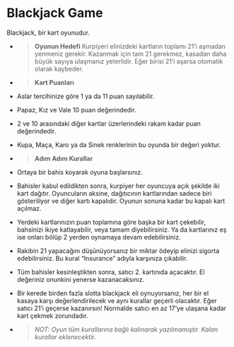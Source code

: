 # Blackjack Game

Blackjack, bir kart oyunudur.

- > **Oyunun Hedefi**
Kurpiyeri elinizdeki kartların toplamı 21’i aşmadan yenmeniz gerekir. Kazanmak için tam 21 gerekmez, kasadan daha büyük sayıya ulaşmanız yeterlidir. Eğer birisi 21’i aşarsa otomatik olarak kaybeder.

- > **Kart Puanları**
- Aslar tercihinize göre 1 ya da 11 puan sayılabilir.
- Papaz, Kız ve Vale 10 puan değerindedir.
- 2 ve 10 arasındaki diğer kartlar üzerlerindeki rakam kadar puan değerindedir.
- Kupa, Maça, Karo ya da Sinek renklerinin bu oyunda bir değeri yoktur.

- > **Adım Adım Kurallar**
- Ortaya bir bahis koyarak oyuna başlarsınız. 
- Bahisler kabul edildikten sonra, kurpiyer her oyuncuya açık şekilde iki kart dağıtır. Oyuncuların aksine, dağıtıcının kartlarından sadece biri gösteriliyor ve diğer kartı kapalıdır. 
Oyunun sonuna kadar bu kapalı kart açılmaz.
- Yerdeki kartlarınızın puan toplamına göre başka bir kart çekebilir, bahsinizi ikiye katlayabilir, veya tamam diyebilirsiniz. Ya da kartlarınız eş ise onları bölüp 2 yerden oynamaya devam edebilirsiniz.
- Rakibin 21 yapacağını düşünüyorsanız bir miktar ödeyip elinizi sigorta edebilirsiniz. Bu kural “Insurance” adıyla karşınıza çıkabilir.
- Tüm bahisler kesinleştikten sonra, satıcı 2. kartınıda açacaktır. El değeriniz onunkini yenerse kazanacaksınız.
- Bir kerede birden fazla slotta blackjack eli oynuyorsanız, her bir el kasaya karşı değerlendirilecek ve aynı kurallar geçerli olacaktır. Eğer satıcı 21’i geçerse kazanırsın! 
Normalde satıcı en az 17’ye ulaşana kadar kart çekmek zorundadır.

- > _NOT:_ _Oyun tüm kurallarına bağlı kalınarak yazılmamıştır. Kalan kurallar eklenecektir._
